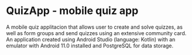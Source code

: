 # QuizApp - mobile quiz app 

A mobile quiz applitacion that allows user to create and solve quizzes, as well as form groups and send quizzes using an extensive community
card. An application created using Android Studio (language: Kotlin) with an emulator with Android 11.0 installed and PostgreSQL for data storage.
